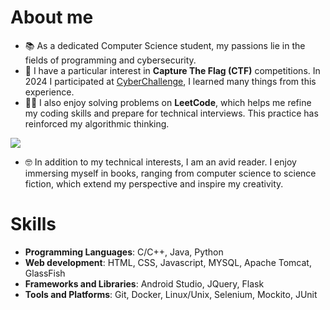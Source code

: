 # About me
- 📚 As a dedicated Computer Science student, my passions lie in the fields of programming and cybersecurity.
- 🚩 I have a particular interest in **Capture The Flag (CTF)** competitions. In 2024 I participated at [CyberChallenge](https://cyberchallenge.it), I learned many things from this experience.
- 👨‍💻 I also enjoy solving problems on **LeetCode**, which helps me refine my coding skills and prepare for technical interviews. This practice has reinforced my algorithmic thinking.

![](https://leetcard.jacoblin.cool/tatore02?border=0&radius=20)
- 🤓 In addition to my technical interests, I am an avid reader. I enjoy immersing myself in books, ranging from computer science to science fiction, which extend my perspective and inspire my creativity.

# Skills
- **Programming Languages**: C/C++, Java, Python
- **Web development**: HTML, CSS, Javascript, MYSQL, Apache Tomcat, GlassFish
- **Frameworks and Libraries**: Android Studio, JQuery, Flask
- **Tools and Platforms**: Git, Docker, Linux/Unix, Selenium, Mockito, JUnit
